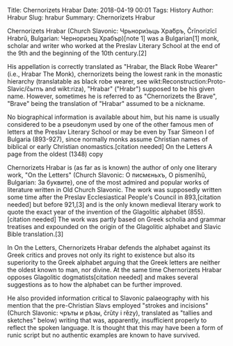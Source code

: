 Title: Chernorizets Hrabar
Date: 2018-04-19 00:01
Tags: History
Author: Hrabur
Slug: hrabur
Summary: Chernorizets Hrabur

Chernorizets Hrabar (Church Slavonic: Чрьнори́зьць Хра́бръ, Črĭnorizĭcĭ Hrabrŭ, Bulgarian: Черноризец Храбър)[note 1] was a Bulgarian[1] monk, scholar and writer who worked at the Preslav Literary School at the end of the 9th and the beginning of the 10th century.[2]

His appellation is correctly translated as "Hrabar, the Black Robe Wearer" (i.e., Hrabar The Monk), chernorizets being the lowest rank in the monastic hierarchy (translatable as black robe wearer, see wikt:Reconstruction:Proto-Slavic/čьrnъ and wikt:riza), "Hrabar" ("Hrabr") supposed to be his given name. However, sometimes he is referred to as "Chernorizets the Brave", "Brave" being the translation of "Hrabar" assumed to be a nickname.

No biographical information is available about him, but his name is usually considered to be a pseudonym used by one of the other famous men of letters at the Preslav Literary School or may be even by Tsar Simeon I of Bulgaria (893-927), since normally monks assume Christian names of biblical or early Christian onomastics.[citation needed]
On the Letters
A page from the oldest (1348) copy

Chernorizets Hrabar is (as far as is known) the author of only one literary work, "On the Letters" (Church Slavonic: О писмєньхъ, O pismenĭhŭ, Bulgarian: За буквите), one of the most admired and popular works of literature written in Old Church Slavonic. The work was supposedly written some time after the Preslav Ecclesiastical People's Council in 893,[citation needed] but before 921,[3] and is the only known medieval literary work to quote the exact year of the invention of the Glagolitic alphabet (855).[citation needed] The work was partly based on Greek scholia and grammar treatises and expounded on the origin of the Glagolitic alphabet and Slavic Bible translation.[3]

In On the Letters, Chernorizets Hrabar defends the alphabet against its Greek critics and proves not only its right to existence but also its superiority to the Greek alphabet arguing that the Greek letters are neither the oldest known to man, nor divine. At the same time Chernorizets Hrabar opposes Glagolitic dogmatists[citation needed] and makes several suggestions as to how the alphabet can be further improved.

He also provided information critical to Slavonic palaeography with his mention that the pre-Christian Slavs employed "strokes and incisions" (Church Slavonic: чръты и рѣзы, črŭty i rězy), translated as "tallies and sketches" below) writing that was, apparently, insufficient properly to reflect the spoken language. It is thought that this may have been a form of runic script but no authentic examples are known to have survived. 
